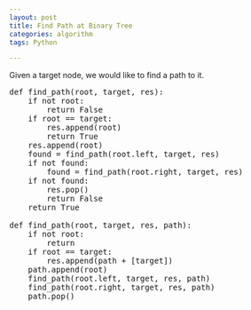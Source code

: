 ```yaml
---
layout: post
title: Find Path at Binary Tree
categories: algorithm
tags: Python

---
```

<!-- import js for mathjax -->
<script src="http://cdn.mathjax.org/mathjax/latest/MathJax.js?config=default"></script>
<script type="text/x-mathjax-config">
MathJax.Hub.Config({
tex2jax: {inlineMath: [['$','$'], ['\\(','\\)']]}
});
</script>

Given a target node, we would like to find a path to it.

<pre>
def find_path(root, target, res):
    if not root:
        return False
    if root == target:
        res.append(root)
        return True
    res.append(root)
    found = find_path(root.left, target, res)
    if not found:
        found = find_path(root.right, target, res)
    if not found:
        res.pop()
        return False
    return True

def find_path(root, target, res, path):
    if not root:
        return
    if root == target:
        res.append(path + [target])
    path.append(root)
    find_path(root.left, target, res, path)
    find_path(root.right, target, res, path)
    path.pop()
</pre>
